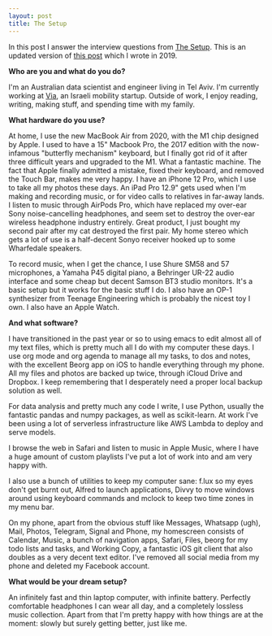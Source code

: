 ```yaml
---
layout: post
title: The Setup
---
```


In this post I answer the interview questions from [The Setup](http://usesthis.com/). This is an updated version of [this post](http://www.clintonboys.com/uses-this-previous) which I wrote in 2019.

**Who are you and what do you do?**

I'm an Australian data scientist and engineer living in Tel Aviv. I'm currently working at [Via](https://ridewithvia.com), an Israeli mobility startup. Outside of work, I enjoy reading, writing, making stuff, and spending time with my family. 

**What hardware do you use?**

At home, I use the new MacBook Air from 2020, with the M1 chip designed by Apple. I used to have a 15" Macbook Pro, the 2017 edition with the now-infamous "butterfly mechanism" keyboard, but I finally got rid of it after three difficult years and upgraded to the M1. What a fantastic machine. The fact that Apple finally admitted a mistake, fixed their keyboard, and removed the Touch Bar, makes me very happy. I have an iPhone 12 Pro, which I use to take all my photos these days. An iPad Pro 12.9" gets used when I'm making and recording music, or for video calls to relatives in far-away lands. I listen to music through AirPods Pro, which have replaced my over-ear Sony noise-cancelling headphones, and seem set to destroy the over-ear wireless headphone industry entirely. Great product, I just bought my second pair after my cat destroyed the first pair. My home stereo which gets a lot of use is a half-decent Sonyo receiver hooked up to some Wharfedale speakers. 

To record music, when I get the chance, I use Shure SM58 and 57 microphones, a Yamaha P45 digital piano, a Behringer UR-22 audio interface and some cheap but decent Samson BT3 studio monitors. It's a basic setup but it works for the basic stuff I do. I also have an OP-1 synthesizer from Teenage Engineering which is probably the nicest toy I own. I also have an Apple Watch. 

**And what software?**

I have transitioned in the past year or so to using emacs to edit almost all of my text files, which is pretty much all I do with my computer these days. I use org mode and org agenda to manage all my tasks, to dos and notes, with the excellent Beorg app on iOS to handle everything through my phone. All my files and photos are backed up twice, through iCloud Drive and Dropbox. I keep remembering that I desperately need a proper local backup solution as well. 

For data analysis and pretty much any code I write, I use Python, usually the fantastic pandas and numpy packages, as well as scikit-learn. At work I've been using a lot of serverless infrastructure like AWS Lambda to deploy and serve models. 

I browse the web in Safari and listen to music in Apple Music, where I have a huge amount of custom playlists I've put a lot of work into and am very happy with. 

I also use a bunch of utilities to keep my computer sane: f.lux so my eyes don't get burnt out, Alfred to launch applications, Divvy to move windows around using keyboard commands and  mclock to keep two time zones in my menu bar.

On my phone, apart from the obvious stuff like Messages, Whatsapp (ugh), Mail, Photos, Telegram, Signal and Phone, my homescreen consists of Calendar, Music, a bunch of navigation apps, Safari, Files, beorg for my todo lists and tasks, and Working Copy, a fantastic iOS git client that also doubles as a very decent text editor. I've removed all social media from my phone and deleted my Facebook account. 

**What would be your dream setup?**

An infinitely fast and thin laptop computer, with infinite battery. Perfectly comfortable headphones I can wear all day, and a completely lossless music collection. Apart from that I'm pretty happy with how things are at the moment: slowly but surely getting better, just like me. 
